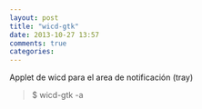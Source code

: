 ```yaml
---
layout: post
title: "wicd-gtk"
date: 2013-10-27 13:57
comments: true
categories: 
---
```

Applet de wicd para el area de notificación (tray)

>$ wicd-gtk -a

